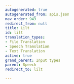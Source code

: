 ```yaml
---
autogenerated: true
autogenerated_from: apis.json
nav_order: 943
redirect_from: null
title: Lilt
id: lilt
translation_types:
- File Translation
- Speech Translation
- Text Translation
active: true
grand_parent: Input types
parent: Speech
redirect_to: lilt

---
```


